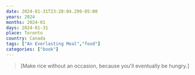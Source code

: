 ```yaml
---
date: 2024-01-31T23:28:04.299-05:00
years: 2024
months: 2024-01
days: 2024-01-31
place: Toronto
country: Canada
tags: ["An Everlasting Meal","food"]
categories: ["book"]
---
```

> [Make rice without an occasion, because you'll eventually be hungry.]

